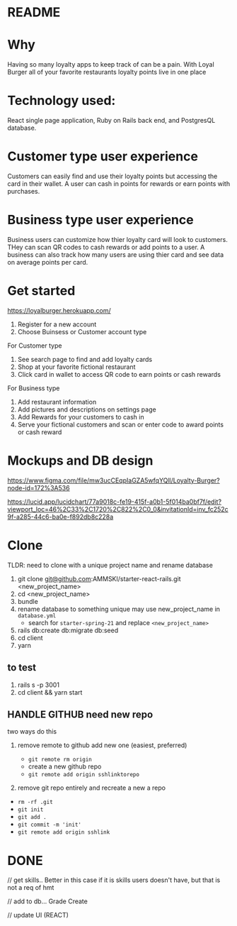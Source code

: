 # README

# Why

Having so many loyalty apps to keep track of can be a pain. With Loyal Burger all of your favorite restaurants loyalty points live in one place

# Technology used:

React single page application, Ruby on Rails back end, and PostgresQL database.

# Customer type user experience 

Customers can easily find and use their loyalty points but accessing the card in their wallet. A user can cash in points for rewards or earn points with purchases. 

# Business type user experience 

Business users can customize how thier loyalty card will look to customers. THey can scan QR codes to cash rewards or add points to a user. A business can also track how many users are using thier card and see data on average points per card. 

# Get started 
https://loyalburger.herokuapp.com/
1. Register for a new account
2. Choose Buinsess or Customer account type

For Customer type
1. See search page to find and add loyalty cards
2. Shop at your favorite fictional restaurant 
3. Click card in wallet to access QR code to earn points or cash rewards

For Business type
1. Add restaurant information
2. Add pictures and descriptions on settings page
3. Add Rewards for your customers to cash in
4. Serve your fictional customers and scan or enter code to award points or cash reward

# Mockups and DB design 

https://www.figma.com/file/mw3ucCEqpIaGZA5wfqYQll/Loyalty-Burger?node-id=172%3A536

https://lucid.app/lucidchart/77a9018c-fe19-415f-a0b1-5f014ba0bf7f/edit?viewport_loc=46%2C33%2C1720%2C822%2C0_0&invitationId=inv_fc252c9f-a285-44c6-ba0e-f892db8c228a

# Clone

TLDR: need to clone with a unique project name and rename database

1. git clone git@github.com:AMMSKI/starter-react-rails.git <new_project_name>
2. cd <new_project_name>
3. bundle
4. rename database to something unique may use new_project_name in `database.yml`
   - search for `starter-spring-21` and replace `<new_project_name>`
5. rails db:create db:migrate db:seed
6. cd client
7. yarn

## to test

1. rails s -p 3001
2. cd client && yarn start

## HANDLE GITHUB need new repo

two ways do this

1. remove remote to github add new one (easiest, preferred)

   - `git remote rm origin`
   - create a new github repo
   - `git remote add origin sshlinktorepo`

2. remove git repo entirely and recreate a new a repo

- `rm -rf .git`
- `git init`
- `git add .`
- `git commit -m 'init'`
- `git remote add origin sshlink`

# DONE

// get skills.. Better in this case if it is skills users doesn't have, but that is not a req of hmt

// add to db... Grade Create

// update UI (REACT)

